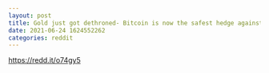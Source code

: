 ```yaml
--- 
layout: post 
title: Gold just got dethroned- Bitcoin is now the safest hedge against inflation 
date: 2021-06-24 1624552262 
categories: reddit 
--- 
```

https://redd.it/o74gy5